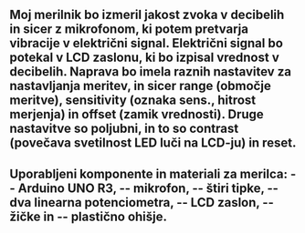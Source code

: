 Moj merilnik bo izmeril jakost zvoka v decibelih in sicer z mikrofonom, ki potem pretvarja vibracije v električni signal. Električni signal bo potekal v LCD zaslonu, ki bo izpisal vrednost v decibelih.
Naprava bo imela raznih nastavitev za nastavljanja meritev, in sicer range (območje meritve), sensitivity (oznaka sens., hitrost merjenja) in offset (zamik vrednosti). Druge nastavitve so poljubni, in to so contrast (povečava svetilnost LED luči na LCD-ju) in reset.
-
Uporabljeni komponente in materiali za merilca:
-- Arduino UNO R3,
-- mikrofon,
-- štiri tipke,
-- dva linearna potenciometra,
-- LCD zaslon,
-- žičke in
-- plastično ohišje.
-
